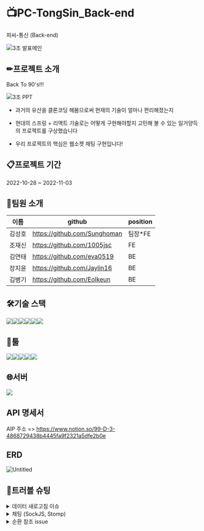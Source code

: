 # 📺PC-TongSin_Back-end
피씨-통신 (Back-end)


![3조 발표메인](https://user-images.githubusercontent.com/113230019/199669530-49e841c1-51b7-445d-b208-af64321b2544.png)


<h2>✏프로젝트 소개</h2>

Back To 90's!!!

![3조 PPT](https://user-images.githubusercontent.com/113230019/199671340-4f3ce1eb-d5f3-4a87-8a98-e7649baa6d33.png)


 - 과거의 유산을 클론코딩 해봄으로써 현재의 기술이 얼마나 편리해졌는지

 - 현대의 스프링 + 리액트 기술로는 어떻게 구현해야할지 고민해 볼 수 있는 일거양득의 프로젝트를 구상했습니다
 
 - 우리 프로젝트의 핵심은 웹소켓 채팅 구현입니다!
 
 
<h2>📋프로젝트 기간</h2>

2022-10-28 ~ 2022-11-03

<h2>🙌팀원 소개</h2>

|이름|github|position|
|------|---|---|
|김성호|https://github.com/Sunghoman|팀장*FE|
|조재신|https://github.com/1005jsc|FE|
|김연태|https://github.com/eva0519|BE|
|장지윤|https://github.com/Jaylin16|BE|
|김병기|https://github.com/Eolkeun|BE|

 
 <h2>🛠기술 스택</h2>
 
 <img src="https://img.shields.io/badge/Spring Boot-6DB33F?style=for-the-badge&logo=Spring Boot&logoColor=white"><img src="https://img.shields.io/badge/Spring Security-6DB33F?style=for-the-badge&logo=Spring Security&logoColor=white"><img src="https://img.shields.io/badge/JAVA-007396?style=for-the-badge&logo=java&logoColor=white"><img src="https://img.shields.io/badge/Gradle-02303A?style=for-the-badge&logo=Gradle&logoColor=white"><img src="https://img.shields.io/badge/mysql-4479A1?style=for-the-badge&logo=mysql&logoColor=white"><img src="https://img.shields.io/badge/GitHub Actions-2088FF?style=for-the-badge&logo=GitHub Actions&logoColor=white">
 
 <h2>📄툴</h2>
 
 <img src="https://img.shields.io/badge/GitHub-181717?style=for-the-badge&logo=GitHub&logoColor=white"><img src="https://img.shields.io/badge/Postman-FF6C37?style=for-the-badge&logo=Postman&logoColor=white"><img src="https://img.shields.io/badge/IntelliJ IDEA-000000?style=for-the-badge&logo=IntelliJ IDEA&logoColor=white"><img src="https://img.shields.io/badge/Notion-000000?style=for-the-badge&logo=Notion&logoColor=white"><img src="https://img.shields.io/badge/Slack-4A154B?style=for-the-badge&logo=Slack&logoColor=white">
 
 
 <h2>🌐서버</h2>
 <img src="https://img.shields.io/badge/Amazon EC2-FF9900?style=for-the-badge&logo=Amazon EC2&logoColor=white">
 
  
  <h2>API 명세서</h2>
  
  AIP 주소 => https://www.notion.so/99-D-3-4868729438b4445fa9f2321a5dfe2b0e
  
  <h2>ERD</h2>
  
  ![Untitled](https://user-images.githubusercontent.com/113230019/199675127-69273c27-640c-4a01-b7b0-d94e30a5d5f5.png)


  <h2>🚀트러블 슈팅</h2>
  
 <details>
 <summary>데이터 새로고침 이슈</summary>
 <div markdown="1">       

 ```
 리렌더링 이슈 발생하여 수정 완료.
 특정 데이터 수정시 새고고침해야 수정 가능했으나 현재는 수정 완료.

 ```
 
 </div>
 </details>
 
 <details>
  <summary>채팅 (SockJS, Stomp)</summary>
 <div markdown="1">       

 ```
 백엔드에서 Stomp와 SockJS 둘 다 사용가능하도록 구현해둔 상황에서 프론트와 서버 통신하는 과정 중 localhost를 *로 푸는 대신 특정 포트를 지정해서 풀어줌으로써 수정 완료.

 ```
 
 </div>
 </details>
 
  <details>
  <summary>순환 참조 issue</summary>
 <div markdown="1">       

 ```
 로그인시 멤버와 엮여있는 코멘트 부분이 순환참조되어 따라왔었습니다.
 이를 memberDto에 담음으로써 순환참조를 끊어줘서 해결했습니다.

 ```
 
 </div>
 </details>
 
 
